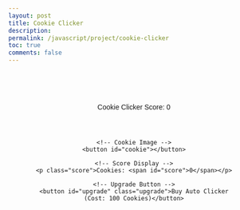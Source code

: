 ```yaml
---
layout: post
title: Cookie Clicker
description: 
permalink: /javascript/project/cookie-clicker
toc: true
comments: false
---
```


<style>
  /* Scrollable navbar styling */
  .navbar {
    display: flex;
    overflow-x: auto; /* Horizontal scroll */
    white-space: nowrap; /* Prevent wrapping */
    background-color: #333;
    padding: 10px;
    scrollbar-width: thin; /* Thin scrollbar for Firefox */
  }

  .navbar a {
    display: inline-block;
    color: white;
    text-align: center;
    padding: 14px 20px;
    text-decoration: none;
    font-size: 17px;
  }

  .navbar a:hover {
    background-color: #ddd;
    color: black;
  }

  .navbar::-webkit-scrollbar {
    display: none; /* Hide scrollbar for Chrome/Safari */
  }

  body {
    font-family: Arial, sans-serif;
  }

  .container {
    text-align: center;
    padding: 50px;
  }

  #cookie {
    width: 150px;
    height: 150px;
    background-image: url('https://preview.redd.it/gwfcuhc46ow71.png?width=470&format=png&auto=webp&s=95d7a769b67fe6991813a668be9414b8d92df1f2');
    background-size: cover;
    border: none;
    cursor: pointer;
  }

  #cookie:hover {
    transform: scale(1.1);
    transition: 0.1s;
  }

  .score {
    font-size: 24px;
    margin-top: 20px;
    color: #333;
  }

  .upgrade {
    margin-top: 20px;
    padding: 10px;
    background-color: #333;
    color: #fff;
    cursor: pointer;
    border: none;
    font-size: 18px;
  }

  .upgrade:hover {
    background-color: #555;
  }
</style>

<div class="container">
    <header class="pb-3 mb-4 border-bottom border-primary text-dark">
        <p class="fs-4">Cookie Clicker Score: <span id="score_value">0</span></p>
    </header>

    <!-- Cookie Image -->
    <button id="cookie"></button>

    <!-- Score Display -->
    <p class="score">Cookies: <span id="score">0</span></p>

    <!-- Upgrade Button -->
    <button id="upgrade" class="upgrade">Buy Auto Clicker (Cost: 100 Cookies)</button>
</div>

<script>
  (function() {
    // Initialize variables
    let score = 0;
    let cookiesPerClick = 1;
    let autoClickers = 0;
    let autoClickerCost = 100;

    // Elements
    const cookieButton = document.getElementById("cookie");
    const scoreDisplay = document.getElementById("score");
    const upgradeButton = document.getElementById("upgrade");

    // Click event for the cookie
    cookieButton.addEventListener("click", function() {
      score += cookiesPerClick;
      scoreDisplay.textContent = score;
    });

    // Upgrade button to buy auto-clickers
    upgradeButton.addEventListener("click", function() {
      if (score >= autoClickerCost) {
        score -= autoClickerCost;
        autoClickers += 1;
        autoClickerCost = Math.round(autoClickerCost * 1.15); // Increase the cost of the next auto-clicker
        upgradeButton.textContent = `Buy Auto Clicker (Cost: ${autoClickerCost} Cookies)`;
        scoreDisplay.textContent = score;
      }
    });

    // Auto-clicker function (clicks every second for each auto-clicker)
    setInterval(function() {
      score += autoClickers;
      scoreDisplay.textContent = score;
    }, 1000);
  })();
</script>
